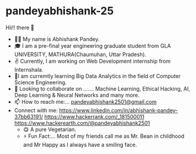 # pandeyabhishank-25

Hii!! there 👋
* 💁‍♂️ My name is Abhishank Pandey.
* 🎓 I am a pre-final year engineering graduate student from GLA UNIVERSITY, MATHURA(Chaumuhan, Uttar Pradesh).
* ✌ Currently, I am working on Web Development internship from Internshala.
* 🌱I am curremtly learning Big Data Analytics in the field of Computer Science Engineering.
* 👯 Looking to collaborate on ....... Machine Learning, Ethical Hacking, AI, Deep Learning & Neural Networks and many more.
*  :mailbox: How to reach me:... pandeyabhishank2501@gmail.com
*  Connect with me:
    https://www.linkedin.com/in/abhishank-pandey-37bb63191/      https://www.hackerrank.com/_181500011    https://www.hackerearth.com/@pandeyabhishank2501
    * 😋 A pure Vegetarian.
    * ⚡ Fun Fact:... Most of my friends call me as Mr. Bean in childhood and Mr Happy as I always have a smiling face.
